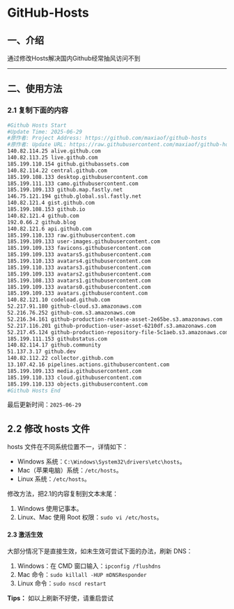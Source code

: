 # GitHub-Hosts

## 一、介绍
通过修改Hosts解决国内Github经常抽风访问不到

---

## 二、使用方法

### 2.1 复制下面的内容
```bash
#Github Hosts Start
#Update Time: 2025-06-29
#原作者: Project Address: https://github.com/maxiaof/github-hosts
#原作者: Update URL: https://raw.githubusercontent.com/maxiaof/github-hosts/master/hosts
140.82.114.25 alive.github.com
140.82.113.25 live.github.com
185.199.110.154 github.githubassets.com
140.82.114.22 central.github.com
185.199.108.133 desktop.githubusercontent.com
185.199.111.133 camo.githubusercontent.com
185.199.109.133 github.map.fastly.net
146.75.121.194 github.global.ssl.fastly.net
140.82.121.4 gist.github.com
185.199.108.153 github.io
140.82.121.4 github.com
192.0.66.2 github.blog
140.82.121.6 api.github.com
185.199.110.133 raw.githubusercontent.com
185.199.109.133 user-images.githubusercontent.com
185.199.109.133 favicons.githubusercontent.com
185.199.109.133 avatars5.githubusercontent.com
185.199.110.133 avatars4.githubusercontent.com
185.199.110.133 avatars3.githubusercontent.com
185.199.109.133 avatars2.githubusercontent.com
185.199.108.133 avatars1.githubusercontent.com
185.199.109.133 avatars0.githubusercontent.com
185.199.109.133 avatars.githubusercontent.com
140.82.121.10 codeload.github.com
52.217.91.180 github-cloud.s3.amazonaws.com
52.216.76.252 github-com.s3.amazonaws.com
52.216.34.161 github-production-release-asset-2e65be.s3.amazonaws.com
52.217.116.201 github-production-user-asset-6210df.s3.amazonaws.com
52.217.45.124 github-production-repository-file-5c1aeb.s3.amazonaws.com
185.199.111.153 githubstatus.com
140.82.114.17 github.community
51.137.3.17 github.dev
140.82.112.22 collector.github.com
13.107.42.16 pipelines.actions.githubusercontent.com
185.199.109.133 media.githubusercontent.com
185.199.110.133 cloud.githubusercontent.com
185.199.110.133 objects.githubusercontent.com
#Github Hosts End

```
最后更新时间：`2025-06-29`

## 2.2 修改 hosts 文件
hosts 文件在不同系统位置不一，详情如下：
- Windows 系统：`C:\Windows\System32\drivers\etc\hosts`。
- Mac（苹果电脑）系统：`/etc/hosts`。
- Linux 系统：`/etc/hosts`。

修改方法，把2.1的内容复制到文本末尾：

1. Windows 使用记事本。
2. Linux、Mac 使用 Root 权限：`sudo vi /etc/hosts`。

#### 2.3 激活生效
大部分情况下是直接生效，如未生效可尝试下面的办法，刷新 DNS：

1. Windows：在 CMD 窗口输入：`ipconfig /flushdns`
2. Mac 命令：`sudo killall -HUP mDNSResponder`
3. Linux 命令：`sudo nscd restart`

**Tips：** 如以上刷新不好使，请重启尝试
